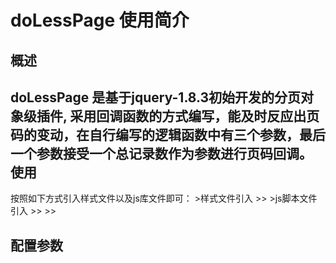 doLessPage 使用简介
=====================
概述
------------
  doLessPage 是基于jquery-1.8.3初始开发的分页对象级插件, 采用回调函数的方式编写，能及时反应出页码的变动，在自行编写的逻辑函数中有三个参数，最后一个参数接受一个总记录数作为参数进行页码回调。
使用
------------
  按照如下方式引入样式文件以及js库文件即可：
  &gt;样式文件引入
  &gt;&gt;<link href="项目路径/doLessPage-0.1.css" rel="stylesheet" type="text/css"/>
  &gt;js脚本文件引入
  &gt;&gt;<script type="text/javascript" src="(jquery CDN)/jquery-1.8.3.min.js"></script>
  &gt;&gt;<script type="text/javascript" src="项目路径/doLessPage-0.1.js"></script>

配置参数
------------
  

